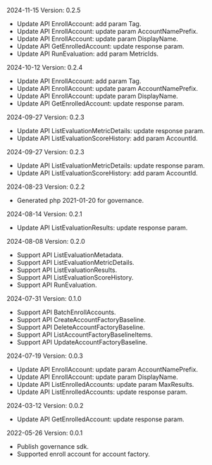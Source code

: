 2024-11-15 Version: 0.2.5
- Update API EnrollAccount: add param Tag.
- Update API EnrollAccount: update param AccountNamePrefix.
- Update API EnrollAccount: update param DisplayName.
- Update API GetEnrolledAccount: update response param.
- Update API RunEvaluation: add param MetricIds.


2024-10-12 Version: 0.2.4
- Update API EnrollAccount: add param Tag.
- Update API EnrollAccount: update param AccountNamePrefix.
- Update API EnrollAccount: update param DisplayName.
- Update API GetEnrolledAccount: update response param.


2024-09-27 Version: 0.2.3
- Update API ListEvaluationMetricDetails: update response param.
- Update API ListEvaluationScoreHistory: add param AccountId.


2024-09-27 Version: 0.2.3
- Update API ListEvaluationMetricDetails: update response param.
- Update API ListEvaluationScoreHistory: add param AccountId.


2024-08-23 Version: 0.2.2
- Generated php 2021-01-20 for governance.

2024-08-14 Version: 0.2.1
- Update API ListEvaluationResults: update response param.


2024-08-08 Version: 0.2.0
- Support API ListEvaluationMetadata.
- Support API ListEvaluationMetricDetails.
- Support API ListEvaluationResults.
- Support API ListEvaluationScoreHistory.
- Support API RunEvaluation.


2024-07-31 Version: 0.1.0
- Support API BatchEnrollAccounts.
- Support API CreateAccountFactoryBaseline.
- Support API DeleteAccountFactoryBaseline.
- Support API ListAccountFactoryBaselineItems.
- Support API UpdateAccountFactoryBaseline.


2024-07-19 Version: 0.0.3
- Update API EnrollAccount: update param AccountNamePrefix.
- Update API EnrollAccount: update param DisplayName.
- Update API ListEnrolledAccounts: update param MaxResults.
- Update API ListEnrolledAccounts: update response param.


2024-03-12 Version: 0.0.2
- Update API GetEnrolledAccount: update response param.


2022-05-26 Version: 0.0.1
- Publish governance sdk.
- Supported enroll account for account factory.

